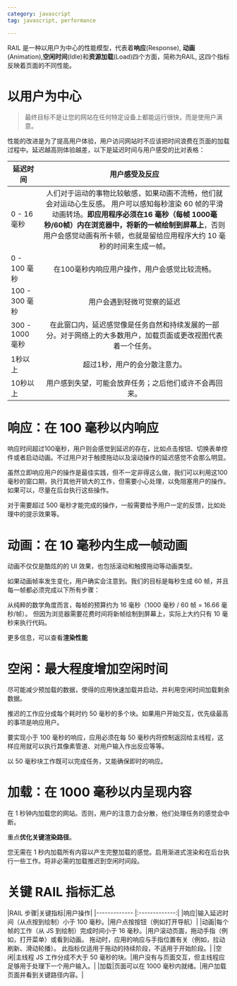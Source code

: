 ```yaml
---
category: javascript
tag: javascript, performance

---
```


RAIL 是一种以用户为中心的性能模型，代表着**响应**(Response), **动画**(Animation),**空闲时间**(Idle)和**资源加载**(Load)四个方面，简称为RAIL, 这四个指标反映着页面的不同性能。

# 以用户为中心
> 最终目标不是让您的网站在任何特定设备上都能运行很快，而是使用户满意。

性能的改进是为了提高用户体验，用户访问网站时不应该把时间浪费在页面的加载过程中。延迟越高则体验越差，以下是延迟时间与用户感受的比对表格：

| 延迟时间 |用户感受及反应|
| ------------- |:-------------:|
| 0 - 16 毫秒| 人们对于运动的事物比较敏感，如果动画不流畅，他们就会对运动心生反感。 用户可以感知每秒渲染 60 帧的平滑动画转场。**即应用程序必须在16 毫秒（每帧 1000毫秒/60帧）内在浏览器中，将新的一帧绘制到屏幕上**，否则用户会感觉动画有所卡顿，也就是留给应用程序大约 10 毫秒的时间来生成一帧。 |
| 0 - 100 毫秒      | 在100毫秒内响应用户操作，用户会感觉比较流畅。      |
| 100 - 300 毫秒 | 用户会遇到轻微可觉察的延迟      |
| 300 - 1000 毫秒 | 在此窗口内，延迟感觉像是任务自然和持续发展的一部分。对于网络上的大多数用户，加载页面或更改视图代表着一个任务。      |
| 1秒以上 |超过1秒，用户的会分散注意力。      |
| 10秒以上 | 用户感到失望，可能会放弃任务；之后他们或许不会再回来。 |

# 响应：在 100 毫秒以内响应

响应时间超过100毫秒，用户则会感觉到延迟的存在，比如点击按钮、切换表单控件或者启动动画。不过用户对于触摸拖动以及滚动操作的延迟感觉不会那么明显。

虽然立即响应用户的操作是最佳实践，但不一定非得这么做，我们可以利用这100毫秒的窗口期，执行其他开销大的工作，但需要小心处理，以免阻塞用户的操作。如果可以，尽量在后台执行这些操作。

对于需要超过 500 毫秒才能完成的操作，一般需要给予用户一定的反馈，比如处理中的提示效果等。

# 动画：在 10 毫秒内生成一帧动画

动画不仅仅是酷炫的的 UI 效果，也包括滚动和触摸拖动等动画类型。

如果动画帧率发生变化，用户确实会注意到。我们的目标是每秒生成 60 帧，并且每一帧都必须完成以下所有步骤：

从纯粹的数学角度而言，每帧的预算约为 16 毫秒（1000 毫秒 / 60 帧 = 16.66 毫秒/帧）。 但因为浏览器需要花费时间将新帧绘制到屏幕上，实际上大约只有 10 毫秒来执行代码。

更多信息，可以查看**渲染性能**

# 空闲：最大程度增加空闲时间

尽可能减少预加载的数据，使得的应用快速加载并启动，并利用空闲时间加载剩余数据。

推迟的工作应分成每个耗时约 50 毫秒的多个块。如果用户开始交互，优先级最高的事项是响应用户。

要实现小于 100 毫秒的响应，应用必须在每 50 毫秒内将控制返回给主线程，这样应用就可以执行其像素管道、对用户输入作出反应等等。

以 50 毫秒块工作既可以完成任务，又能确保即时的响应。

# 加载：在 1000 毫秒以内呈现内容

在 1 秒钟内加载您的网站。否则，用户的注意力会分散，他们处理任务的感觉会中断。

重点**优化关键渲染路径**。

您无需在 1 秒内加载所有内容以产生完整加载的感觉。启用渐进式渲染和在后台执行一些工作。将非必需的加载推迟到空闲时间段。

# 关键 RAIL 指标汇总

|RAIL 步骤|关键指标|用户操作|
|------------- |:-------------:|
|响应|输入延迟时间（从点按到绘制）小于 100 毫秒。|用户点按按钮（例如打开导航）|
|动画|每个帧的工作（从 JS 到绘制）完成时间小于 16 毫秒。|用户滚动页面，拖动手指（例如，打开菜单）或看到动画。 拖动时，应用的响应与手指位置有关（例如，拉动刷新、滑动轮播）。 此指标仅适用于拖动的持续阶段，不适用于开始阶段。|
|空闲|主线程 JS 工作分成不大于 50 毫秒的块。|用户没有与页面交互，但主线程应足够用于处理下一个用户输入。|
|加载|页面可以在 1000 毫秒内就绪。|用户加载页面并看到关键路径内容。|
